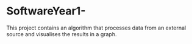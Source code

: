 # SoftwareYear1-
This project contains an algorithm that processes data from an external source and visualises the results in a graph.
